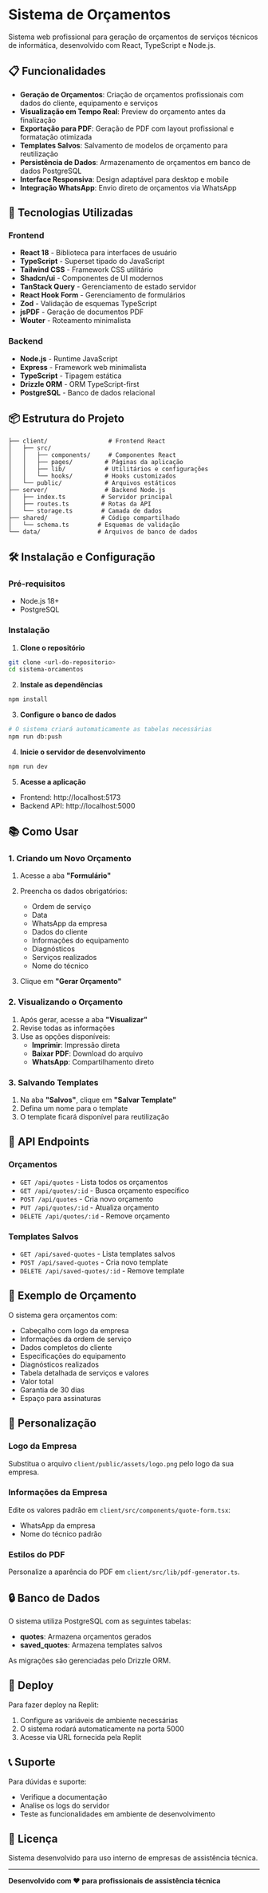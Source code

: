 
# Sistema de Orçamentos

Sistema web profissional para geração de orçamentos de serviços técnicos de informática, desenvolvido com React, TypeScript e Node.js.

## 📋 Funcionalidades

- **Geração de Orçamentos**: Criação de orçamentos profissionais com dados do cliente, equipamento e serviços
- **Visualização em Tempo Real**: Preview do orçamento antes da finalização
- **Exportação para PDF**: Geração de PDF com layout profissional e formatação otimizada
- **Templates Salvos**: Salvamento de modelos de orçamento para reutilização
- **Persistência de Dados**: Armazenamento de orçamentos em banco de dados PostgreSQL
- **Interface Responsiva**: Design adaptável para desktop e mobile
- **Integração WhatsApp**: Envio direto de orçamentos via WhatsApp

## 🚀 Tecnologias Utilizadas

### Frontend
- **React 18** - Biblioteca para interfaces de usuário
- **TypeScript** - Superset tipado do JavaScript
- **Tailwind CSS** - Framework CSS utilitário
- **Shadcn/ui** - Componentes de UI modernos
- **TanStack Query** - Gerenciamento de estado servidor
- **React Hook Form** - Gerenciamento de formulários
- **Zod** - Validação de esquemas TypeScript
- **jsPDF** - Geração de documentos PDF
- **Wouter** - Roteamento minimalista

### Backend
- **Node.js** - Runtime JavaScript
- **Express** - Framework web minimalista
- **TypeScript** - Tipagem estática
- **Drizzle ORM** - ORM TypeScript-first
- **PostgreSQL** - Banco de dados relacional

## 📦 Estrutura do Projeto

```
├── client/                 # Frontend React
│   ├── src/
│   │   ├── components/     # Componentes React
│   │   ├── pages/         # Páginas da aplicação
│   │   ├── lib/           # Utilitários e configurações
│   │   └── hooks/         # Hooks customizados
│   └── public/            # Arquivos estáticos
├── server/                # Backend Node.js
│   ├── index.ts          # Servidor principal
│   ├── routes.ts         # Rotas da API
│   └── storage.ts        # Camada de dados
├── shared/               # Código compartilhado
│   └── schema.ts        # Esquemas de validação
└── data/                # Arquivos de banco de dados
```

## 🛠️ Instalação e Configuração

### Pré-requisitos
- Node.js 18+ 
- PostgreSQL

### Instalação

1. **Clone o repositório**
```bash
git clone <url-do-repositorio>
cd sistema-orcamentos
```

2. **Instale as dependências**
```bash
npm install
```

3. **Configure o banco de dados**
```bash
# O sistema criará automaticamente as tabelas necessárias
npm run db:push
```

4. **Inicie o servidor de desenvolvimento**
```bash
npm run dev
```

5. **Acesse a aplicação**
- Frontend: http://localhost:5173
- Backend API: http://localhost:5000

## 📚 Como Usar

### 1. Criando um Novo Orçamento

1. Acesse a aba **"Formulário"**
2. Preencha os dados obrigatórios:
   - Ordem de serviço
   - Data
   - WhatsApp da empresa
   - Dados do cliente
   - Informações do equipamento
   - Diagnósticos
   - Serviços realizados
   - Nome do técnico

3. Clique em **"Gerar Orçamento"**

### 2. Visualizando o Orçamento

1. Após gerar, acesse a aba **"Visualizar"**
2. Revise todas as informações
3. Use as opções disponíveis:
   - **Imprimir**: Impressão direta
   - **Baixar PDF**: Download do arquivo
   - **WhatsApp**: Compartilhamento direto

### 3. Salvando Templates

1. Na aba **"Salvos"**, clique em **"Salvar Template"**
2. Defina um nome para o template
3. O template ficará disponível para reutilização

## 🔧 API Endpoints

### Orçamentos
- `GET /api/quotes` - Lista todos os orçamentos
- `GET /api/quotes/:id` - Busca orçamento específico
- `POST /api/quotes` - Cria novo orçamento
- `PUT /api/quotes/:id` - Atualiza orçamento
- `DELETE /api/quotes/:id` - Remove orçamento

### Templates Salvos
- `GET /api/saved-quotes` - Lista templates salvos
- `POST /api/saved-quotes` - Cria novo template
- `DELETE /api/saved-quotes/:id` - Remove template

## 📄 Exemplo de Orçamento

O sistema gera orçamentos com:
- Cabeçalho com logo da empresa
- Informações da ordem de serviço
- Dados completos do cliente
- Especificações do equipamento
- Diagnósticos realizados
- Tabela detalhada de serviços e valores
- Valor total
- Garantia de 30 dias
- Espaço para assinaturas

## 🎨 Personalização

### Logo da Empresa
Substitua o arquivo `client/public/assets/logo.png` pelo logo da sua empresa.

### Informações da Empresa
Edite os valores padrão em `client/src/components/quote-form.tsx`:
- WhatsApp da empresa
- Nome do técnico padrão

### Estilos do PDF
Personalize a aparência do PDF em `client/src/lib/pdf-generator.ts`.

## 🔒 Banco de Dados

O sistema utiliza PostgreSQL com as seguintes tabelas:

- **quotes**: Armazena orçamentos gerados
- **saved_quotes**: Armazena templates salvos

As migrações são gerenciadas pelo Drizzle ORM.

## 🚀 Deploy

Para fazer deploy na Replit:

1. Configure as variáveis de ambiente necessárias
2. O sistema rodará automaticamente na porta 5000
3. Acesse via URL fornecida pela Replit

## 📞 Suporte

Para dúvidas e suporte:
- Verifique a documentação
- Analise os logs do servidor
- Teste as funcionalidades em ambiente de desenvolvimento

## 📝 Licença

Sistema desenvolvido para uso interno de empresas de assistência técnica.

---

**Desenvolvido com ❤️ para profissionais de assistência técnica**
